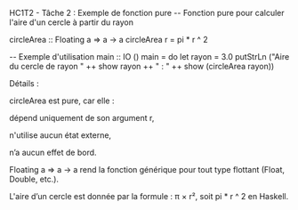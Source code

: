 HC1T2 - Tâche 2 : Exemple de fonction pure
-- Fonction pure pour calculer l'aire d'un cercle à partir du rayon

circleArea :: Floating a => a -> a
circleArea r = pi * r ^ 2

-- Exemple d'utilisation
main :: IO ()
main = do
    let rayon = 3.0
    putStrLn ("Aire du cercle de rayon " ++ show rayon ++ " : " ++ show (circleArea rayon))

Détails :

circleArea est pure, car elle :

dépend uniquement de son argument r,

n'utilise aucun état externe,

n’a aucun effet de bord.


Floating a => a -> a rend la fonction générique pour tout type flottant (Float, Double, etc.).

L'aire d’un cercle est donnée par la formule : π × r², soit pi * r ^ 2 en Haskell.
